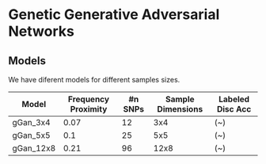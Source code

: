 # Genetic Generative Adversarial Networks

## Models

We have diferent models for different samples sizes. 

| Model     | Frequency Proximity | #n SNPs | Sample Dimensions | Labeled Disc Acc |
| --------- | ------------------- | ------- | ----------------- | ---------------- |
| gGan_3x4  | 0.07                | 12      | 3x4               | (~)              |
| gGan_5x5  | 0.1                 | 25      | 5x5               | (~)              |
| gGan_12x8 | 0.21                | 96      | 12x8              | (~)              |

